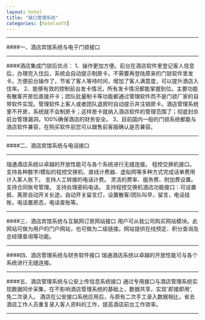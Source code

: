 ```yaml
---
layout: hotel
title: "接口管理系统"
categories: [hotelsoft]
---
```

<hr/>
####一、酒店宾馆系统与电子门锁接口
<hr/>
####酒店集成门锁后优点：
1、操作更加方便。前台在酒店软件里登记客人信息后，办理完入住后，系统会自动提示制房卡。不需要再登陆原来的门锁软件里发卡。方便前台操作了，节省了客人等待时间，增加了客人满意度，可以提升酒店入住率。
2、能够有效的控制前台发卡情况，所有发卡情况都能掌握到位。主要功能有散客开房后直接开卡；团队批量制卡等功能都通过管理软件而不是门锁厂家的自带软件实现。管理软件上客人或者团队退房时自动提示并注销房卡。酒店管理系统里不开房，系统就不会制房卡；这样房卡就纳入酒店软件的管理范围了；彻底封杀前台管理漏洞，100%确保酒店的财务安全。
3、目前国内一般的门锁系统都能与酒店软件兼容，在购买软件前您可以跟售前客服确认是否兼容。
<hr/>
####二、酒店宾馆系统与电话接口
<hr/>
瑞通酒店系统以卓越的开放性能可与各个系统进行无缝连接。
程控交换机接口。
支持各种数字/模拟的程控交换机、直线计费器、虚拟网等多种方式完成话单费用计入客人账下。
支持人工转接的电话计费。
灵活的费率、服务费、附加费设置。
支持合同账号管理。
支持处理密码电话。
支持程控交换机酒店功能接口：可设置抵、离房自动开关长途，自动开关留言灯，设置散客/团队叫早，留言，电话挂账，电话置房态，电话查账等。
<hr/>
####三、酒店宾馆系统与互联网订房网站接口
用户可从我公司购买网站模块。此网站可做为用户的门户网站，也可做为二级链接。网站提供在线预定、积分查询及总经理查询等功能。
<hr/>
####四、酒店管理系统与财务软件接口
瑞通酒店系统以卓越的开放性能可与各个系统进行无缝连接。
<hr/>
####五、酒店管理系统与公安上传信息系统接口
通过专用接口与酒店管理系统实现数据同步采集，在不影响酒店管理系统的基础上，数据共享，实现'即接即用', 免二次录入。 酒店在公安接口系统应用后，与原有二次手工录入数据相比，省去酒店工作人员重复录入客人资料的工作，提高酒店前台工作效率。 
<hr/>
